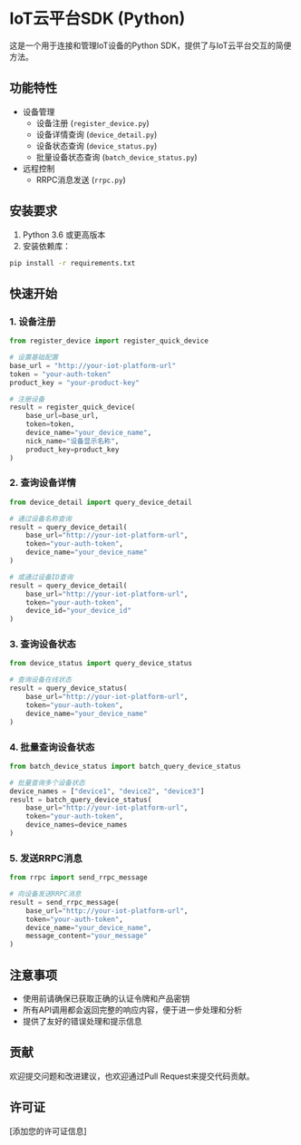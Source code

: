 # IoT云平台SDK (Python)

这是一个用于连接和管理IoT设备的Python SDK，提供了与IoT云平台交互的简便方法。

## 功能特性

- 设备管理
  - 设备注册 (`register_device.py`)
  - 设备详情查询 (`device_detail.py`)
  - 设备状态查询 (`device_status.py`)
  - 批量设备状态查询 (`batch_device_status.py`)
- 远程控制
  - RRPC消息发送 (`rrpc.py`)

## 安装要求

1. Python 3.6 或更高版本
2. 安装依赖库：

```bash
pip install -r requirements.txt
```

## 快速开始

### 1. 设备注册

```python
from register_device import register_quick_device

# 设置基础配置
base_url = "http://your-iot-platform-url"
token = "your-auth-token"
product_key = "your-product-key"

# 注册设备
result = register_quick_device(
    base_url=base_url,
    token=token,
    device_name="your_device_name",
    nick_name="设备显示名称",
    product_key=product_key
)
```

### 2. 查询设备详情

```python
from device_detail import query_device_detail

# 通过设备名称查询
result = query_device_detail(
    base_url="http://your-iot-platform-url",
    token="your-auth-token",
    device_name="your_device_name"
)

# 或通过设备ID查询
result = query_device_detail(
    base_url="http://your-iot-platform-url",
    token="your-auth-token",
    device_id="your_device_id"
)
```

### 3. 查询设备状态

```python
from device_status import query_device_status

# 查询设备在线状态
result = query_device_status(
    base_url="http://your-iot-platform-url",
    token="your-auth-token",
    device_name="your_device_name"
)
```

### 4. 批量查询设备状态

```python
from batch_device_status import batch_query_device_status

# 批量查询多个设备状态
device_names = ["device1", "device2", "device3"]
result = batch_query_device_status(
    base_url="http://your-iot-platform-url",
    token="your-auth-token",
    device_names=device_names
)
```

### 5. 发送RRPC消息

```python
from rrpc import send_rrpc_message

# 向设备发送RRPC消息
result = send_rrpc_message(
    base_url="http://your-iot-platform-url",
    token="your-auth-token",
    device_name="your_device_name",
    message_content="your_message"
)
```

## 注意事项

- 使用前请确保已获取正确的认证令牌和产品密钥
- 所有API调用都会返回完整的响应内容，便于进一步处理和分析
- 提供了友好的错误处理和提示信息

## 贡献

欢迎提交问题和改进建议，也欢迎通过Pull Request来提交代码贡献。

## 许可证

[添加您的许可证信息] 